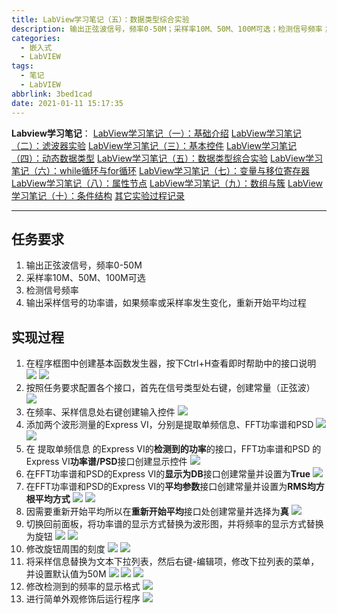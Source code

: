 ```yaml
---
title: LabView学习笔记（五）：数据类型综合实验
description: 输出正弦波信号，频率0-50M；采样率10M、50M、100M可选；检测信号频率；输出采样信号的功率谱，如果频率或采样率发生变化，重新开始平均过程
categories:
  - 嵌入式
  - LabVIEW
tags:
  - 笔记
  - LabVIEW
abbrlink: 3bed1cad
date: 2021-01-11 15:17:35
---
```


**Labview学习笔记**：
[LabView学习笔记（一）：基础介绍](https://blog.csdn.net/weixin_44543463/article/details/112325523)
[LabView学习笔记（二）：滤波器实验](https://blog.csdn.net/weixin_44543463/article/details/112329185)
[LabView学习笔记（三）：基本控件](https://blog.csdn.net/weixin_44543463/article/details/112364388)
[LabView学习笔记（四）：动态数据类型](https://blog.csdn.net/weixin_44543463/article/details/112366358)
[LabView学习笔记（五）：数据类型综合实验](https://blog.csdn.net/weixin_44543463/article/details/112392799)
[LabView学习笔记（六）：while循环与for循环](https://blog.csdn.net/weixin_44543463/article/details/112393383)
[LabView学习笔记（七）：变量与移位寄存器](https://blog.csdn.net/weixin_44543463/article/details/112431393)
[LabView学习笔记（八）：属性节点](https://blog.csdn.net/weixin_44543463/article/details/112470713)
[LabView学习笔记（九）：数组与簇](https://blog.csdn.net/weixin_44543463/article/details/112529983)
[LabView学习笔记（十）：条件结构](https://blog.csdn.net/weixin_44543463/article/details/112571924)
[其它实验过程记录](https://blog.csdn.net/weixin_44543463/category_10714833.html)

---

## 任务要求
1. 输出正弦波信号，频率0-50M
2. 采样率10M、50M、100M可选
3. 检测信号频率
4. 输出采样信号的功率谱，如果频率或采样率发生变化，重新开始平均过程

## 实现过程
1. 在程序框图中创建基本函数发生器，按下Ctrl+H查看即时帮助中的接口说明
![](https://img.mahaofei.com/img/202112231056843-labview-notes5-1.png)
![](https://img.mahaofei.com/img/202112231056869-labview-notes5-2.png)
2. 按照任务要求配置各个接口，首先在信号类型处右键，创建常量（正弦波）
![](https://img.mahaofei.com/img/202112231057916-labview-notes5-3.png)
3. 在频率、采样信息处右键创建输入控件
![](https://img.mahaofei.com/img/202112231057344-labview-notes5-4.png)
4. 添加两个波形测量的Express VI，分别是提取单频信息、FFT功率谱和PSD
![](https://img.mahaofei.com/img/202112231057877-labview-notes5-5.png)
![](https://img.mahaofei.com/img/202112231057962-labview-notes5-6.png)
5. 在 提取单频信息 的Express VI的**检测到的功率**的接口，FFT功率谱和PSD 的Express VI**功率谱/PSD**接口创建显示控件
![](https://img.mahaofei.com/img/202112231058600-labview-notes5-7.png)
6. 在FFT功率谱和PSD的Express VI的**显示为DB**接口创建常量并设置为**True**
![](https://img.mahaofei.com/img/202112231058453-labview-notes5-8.png)
7. 在FFT功率谱和PSD的Express VI的**平均参数**接口创建常量并设置为**RMS均方根平均方式**
![](https://img.mahaofei.com/img/202112231058660-labview-notes5-9.png)
![](https://img.mahaofei.com/img/202112231058145-labview-notes5-10.png)
8. 因需要重新开始平均所以在**重新开始平均**接口处创建常量并选择为**真**
![](https://img.mahaofei.com/img/202112231059510-labview-notes5-11.png)
9. 切换回前面板，将功率谱的显示方式替换为波形图，并将频率的显示方式替换为旋钮
![](https://img.mahaofei.com/img/202112231059800-labview-notes5-12.png)
![](https://img.mahaofei.com/img/202112231059373-labview-notes5-13.png)
10. 修改旋钮周围的刻度
![](https://img.mahaofei.com/img/202112231059667-labview-notes5-14.png)
![](https://img.mahaofei.com/img/202112231100465-labview-notes5-15.png)
11. 将采样信息替换为文本下拉列表，然后右键-编辑项，修改下拉列表的菜单，并设置默认值为50M
![](https://img.mahaofei.com/img/202112231100878-labview-notes5-16.png)
![](https://img.mahaofei.com/img/202112231100461-labview-notes5-17.png)
![](https://img.mahaofei.com/img/202112231101223-labview-notes5-18.png)
12. 修改检测到的频率的显示格式
![](https://img.mahaofei.com/img/202112231101135-labview-notes5-19.png)
13. 进行简单外观修饰后运行程序
![](https://img.mahaofei.com/img/202112231101949-labview-notes5-20.png)